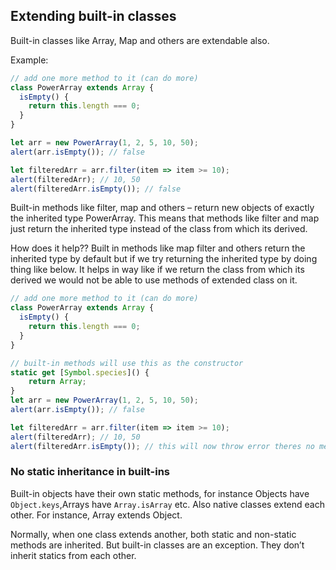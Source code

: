 ## Extending built-in classes
Built-in classes like Array, Map and others are extendable also.

Example:  
```js
// add one more method to it (can do more)
class PowerArray extends Array {
  isEmpty() {
    return this.length === 0;
  }
}

let arr = new PowerArray(1, 2, 5, 10, 50);
alert(arr.isEmpty()); // false

let filteredArr = arr.filter(item => item >= 10);
alert(filteredArr); // 10, 50
alert(filteredArr.isEmpty()); // false
```

Built-in methods like filter, map and others – return new objects of exactly the inherited type PowerArray.
This means that methods like filter and map just return the inherited type instead of the class from which its derived. 

How does it help?? 
Built in methods like map filter and others return the inherited type by default but if we try returning the inherited type by doing thing like below.
 It helps in way like if we return the class from which its derived we would not be able to use methods of extended class on it. 
```js
// add one more method to it (can do more)
class PowerArray extends Array {
  isEmpty() {
    return this.length === 0;
  }
}

// built-in methods will use this as the constructor
static get [Symbol.species]() {
    return Array;
}
let arr = new PowerArray(1, 2, 5, 10, 50);
alert(arr.isEmpty()); // false

let filteredArr = arr.filter(item => item >= 10);
alert(filteredArr); // 10, 50
alert(filteredArr.isEmpty()); // this will now throw error theres no method like isEmprty on Array 
```

### No static inheritance in built-ins
Built-in objects have their own static methods, for instance Objects have ``Object.keys``,Arrays have ``Array.isArray`` etc. Also native classes extend each other. For instance, Array extends Object.

Normally, when one class extends another, both static and non-static methods are inherited.
But built-in classes are an exception. They don’t inherit statics from each other.